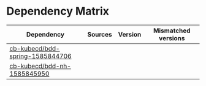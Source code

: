 # Dependency Matrix

Dependency | Sources | Version | Mismatched versions
---------- | ------- | ------- | -------------------
[cb-kubecd/bdd-spring-1585844706](https://github.com/cb-kubecd/bdd-spring-1585844706.git) |  | []() | 
[cb-kubecd/bdd-nh-1585845950](https://github.com/cb-kubecd/bdd-nh-1585845950.git) |  | []() | 
